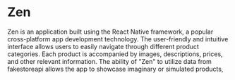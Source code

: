 # Zen

Zen is an application built using the React Native framework, a popular cross-platform app development technology. The user-friendly and intuitive interface allows users to easily navigate through different product categories. Each product is accompanied by images, descriptions, prices, and other relevant information. The ability of "Zen" to utilize data from fakestoreapi allows the app to showcase imaginary or simulated products, 
